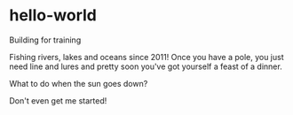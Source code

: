 # hello-world
Building for training

Fishing rivers, lakes and oceans since 2011! Once you have a pole, you just need line and lures and pretty soon you've got yourself a feast of a dinner.

What to do when the sun goes down?

Don't even get me started!
